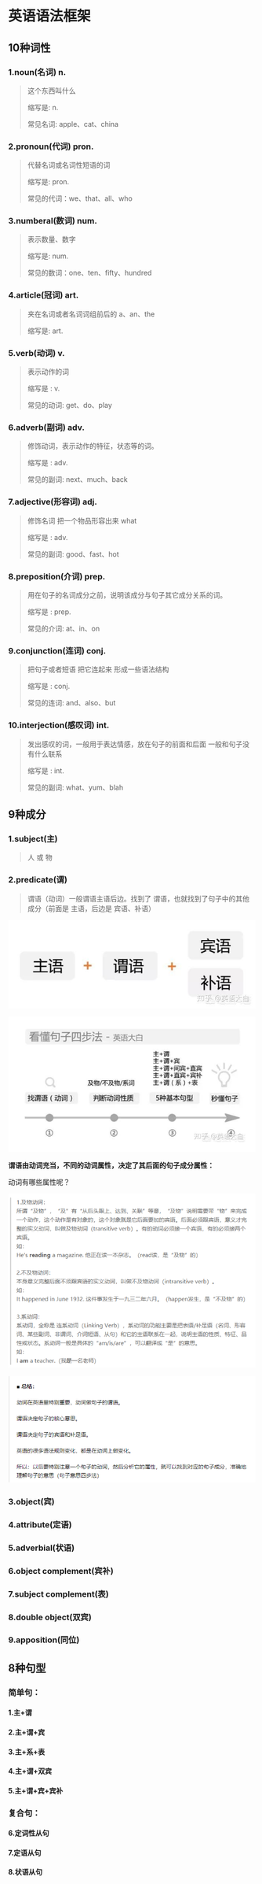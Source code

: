 # 英语语法框架

## 10种词性

### 1.noun(名词) n.

> 这个东西叫什么 
>
> 缩写是:  n.
>
> 常见名词: apple、cat、china

### 2.pronoun(代词) pron.

> 代替名词或名词性短语的词
>
> 缩写是:  pron.
>
> 常见的代词：we、that、all、who

### 3.numberal(数词) num.

> 表示数量、数字
>
> 缩写是: num.
>
> 常见的数词：one、ten、fifty、hundred

### 4.article(冠词)  art.

> 夹在名词或者名词词组前后的 a、an、the
>
> 缩写是:  art.

### 5.verb(动词) v.

> 表示动作的词
>
> 缩写是 : v.
>
> 常见的动词: get、do、play

### 6.adverb(副词) adv.

> 修饰动词，表示动作的特征，状态等的词。
>
> 缩写是 : adv.
>
> 常见的副词: next、much、back

### 7.adjective(形容词) adj.

> 修饰名词  把一个物品形容出来 what
>
> 缩写是 : adv.
>
> 常见的副词: good、fast、hot

### 8.preposition(介词) prep.

> 用在句子的名词成分之前，说明该成分与句子其它成分关系的词。
>
> 缩写是 : prep.
>
> 常见的介词: at、in、on

### 9.conjunction(连词) conj.

> 把句子或者短语 把它连起来 形成一些语法结构
>
> 缩写是 : conj.
>
> 常见的连词: and、also、but

### 10.interjection(感叹词) int.

> 发出感叹的词，一般用于表达情感，放在句子的前面和后面 一般和句子没有什么联系
>
> 缩写是 : int.
>
> 常见的副词: what、yum、blah

## 9种成分

### 1.subject(主)

> 人 或 物

### 2.predicate(谓)

> 谓语（动词）一般谓语主语后边。找到了 谓语，也就找到了句子中的其他成分（前面是 主语，后边是 宾语、补语）

![img](01-英语语法框架.assets/v2-cd052fbf6cc14b89ec74e8650819cad0_720w.jpg)

![image-20201204135607167](01-英语语法框架.assets/image-20201204135607167.png)

**谓语由动词充当，不同的动词属性，决定了其后面的句子成分属性：**

动词有哪些属性呢？

![image-20201204133359145](01-英语语法框架.assets/image-20201204133359145.png)

![image-20201204133509741](01-英语语法框架.assets/image-20201204133509741.png)

### 3.object(宾)

> 

### 4.attribute(定语)

> 

### 5.adverbial(状语)

> 

### 6.object complement(宾补)

> 

### 7.subject complement(表)

> 

### 8.double object(双宾)

> 

### 9.apposition(同位)

> 

## 8种句型

### 简单句：

#### 1.主+谓

#### 2.主+谓+宾

#### 3.主+系+表

#### 4.主+谓+双宾

#### 5.主+谓+宾+宾补

### 复合句：

#### 6.定词性从句

#### 7.定语从句

#### 8.状语从句

